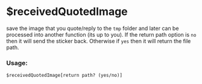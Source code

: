 # $receivedQuotedImage

save the image that you quote/reply to the `tmp` folder and later can be processed into another function (its up to you). If the return path option is `no` then it will send the sticker back. Otherwise if `yes` then it will return the file path.

### Usage:

```plain
$receivedQuotedImage[return path? (yes/no)]
```
